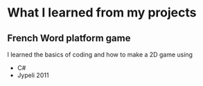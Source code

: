 # What I learned from my projects


## French Word platform game
I learned the basics of coding and how to make a 2D game using

- C#
- Jypeli
2011